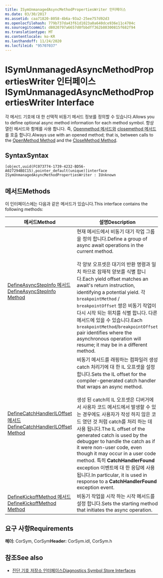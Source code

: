 ```yaml
---
title: ISymUnmanagedAsyncMethodPropertiesWriter 인터페이스
ms.date: 03/30/2017
ms.assetid: caa71820-8058-4b6a-93a2-25ee757d92d3
ms.openlocfilehash: 779b737da43f61d1023a0a640dce936e11c4704c
ms.sourcegitcommit: d8020797a6657d0fbbdff362b80300815f682f94
ms.translationtype: MT
ms.contentlocale: ko-KR
ms.lasthandoff: 11/24/2020
ms.locfileid: "95707037"
---
```

# <a name="isymunmanagedasyncmethodpropertieswriter-interface"></a><span data-ttu-id="9d89c-102">ISymUnmanagedAsyncMethodPropertiesWriter 인터페이스</span><span class="sxs-lookup"><span data-stu-id="9d89c-102">ISymUnmanagedAsyncMethodPropertiesWriter Interface</span></span>

<span data-ttu-id="9d89c-103">각 메서드 기호에 대 한 선택적 비동기 메서드 정보를 정의할 수 있습니다.</span><span class="sxs-lookup"><span data-stu-id="9d89c-103">Allows you to define optional async method information for each method symbol.</span></span> <span data-ttu-id="9d89c-104">항상 열린 메서드와 함께를 사용 합니다. 즉, [Openmethod 메서드와](isymunmanagedwriter-openmethod-method.md) [closemethod 메서드](isymunmanagedwriter-closemethod-method.md)를 호출 합니다.</span><span class="sxs-lookup"><span data-stu-id="9d89c-104">Always use with an opened method; that is, between calls to the [OpenMethod Method](isymunmanagedwriter-openmethod-method.md) and the [CloseMethod Method](isymunmanagedwriter-closemethod-method.md).</span></span>  
  
## <a name="syntax"></a><span data-ttu-id="9d89c-105">Syntax</span><span class="sxs-lookup"><span data-stu-id="9d89c-105">Syntax</span></span>  
  
```idl  
[object,uuid(FC073774-1739-4232-BD56-A027294BEC15),pointer_default(unique)]interface ISymUnmanagedAsyncMethodPropertiesWriter : IUnknown  
```  
  
## <a name="methods"></a><span data-ttu-id="9d89c-106">메서드</span><span class="sxs-lookup"><span data-stu-id="9d89c-106">Methods</span></span>  

 <span data-ttu-id="9d89c-107">이 인터페이스에는 다음과 같은 메서드가 있습니다.</span><span class="sxs-lookup"><span data-stu-id="9d89c-107">This interface contains the following methods:</span></span>  
  
|<span data-ttu-id="9d89c-108">메서드</span><span class="sxs-lookup"><span data-stu-id="9d89c-108">Method</span></span>|<span data-ttu-id="9d89c-109">설명</span><span class="sxs-lookup"><span data-stu-id="9d89c-109">Description</span></span>|  
|------------|-----------------|  
|[<span data-ttu-id="9d89c-110">DefineAsyncStepInfo 메서드</span><span class="sxs-lookup"><span data-stu-id="9d89c-110">DefineAsyncStepInfo Method</span></span>](isymunmanagedasyncmethodpropertieswriter-defineasyncstepinfo-method.md)|<span data-ttu-id="9d89c-111">현재 메서드에서 비동기 대기 작업 그룹을 정의 합니다.</span><span class="sxs-lookup"><span data-stu-id="9d89c-111">Define a group of async await operations in the current method.</span></span><br /><br /> <span data-ttu-id="9d89c-112">각 양보 오프셋은 대기의 반환 명령과 일치 하므로 잠재적 양보를 식별 합니다.</span><span class="sxs-lookup"><span data-stu-id="9d89c-112">Each yield offset matches an await's return instruction, identifying a potential yield.</span></span> <span data-ttu-id="9d89c-113">각 `breakpointMethod` / `breakpointOffset` 쌍은 비동기 작업이 다시 시작 되는 위치를 식별 합니다. 다른 메서드에 있을 수 있습니다.</span><span class="sxs-lookup"><span data-stu-id="9d89c-113">Each `breakpointMethod`/`breakpointOffset` pair identifies where the asynchronous operation will resume; it may be in a different method.</span></span>|  
|[<span data-ttu-id="9d89c-114">DefineCatchHandlerILOffset 메서드</span><span class="sxs-lookup"><span data-stu-id="9d89c-114">DefineCatchHandlerILOffset Method</span></span>](isymunmanagedasyncmethodpropertieswriter-definecatchhandleriloffset-method.md)|<span data-ttu-id="9d89c-115">비동기 메서드를 래핑하는 컴파일러 생성 catch 처리기에 대 한 IL 오프셋을 설정 합니다.</span><span class="sxs-lookup"><span data-stu-id="9d89c-115">Sets the IL offset for the compiler-generated catch handler that wraps an async method.</span></span><br /><br /> <span data-ttu-id="9d89c-116">생성 된 catch의 IL 오프셋은 디버거에서 사용자 코드 메서드에서 발생할 수 있는 경우에도 사용자가 작성 하지 않은 코드 였던 것 처럼 catch를 처리 하는 데 사용 됩니다.</span><span class="sxs-lookup"><span data-stu-id="9d89c-116">The IL offset of the generated catch is used by the debugger to handle the catch as if it were non-user code, even though it may occur in a user code method.</span></span> <span data-ttu-id="9d89c-117">특히 **CatchHandlerFound** exception 이벤트에 대 한 응답에 사용 됩니다.</span><span class="sxs-lookup"><span data-stu-id="9d89c-117">In particular, it is used in response to a **CatchHandlerFound** exception event.</span></span>|  
|[<span data-ttu-id="9d89c-118">DefineKickoffMethod 메서드</span><span class="sxs-lookup"><span data-stu-id="9d89c-118">DefineKickoffMethod Method</span></span>](isymunmanagedasyncmethodpropertieswriter-definekickoffmethod-method.md)|<span data-ttu-id="9d89c-119">비동기 작업을 시작 하는 시작 메서드를 설정 합니다.</span><span class="sxs-lookup"><span data-stu-id="9d89c-119">Sets the starting method that initiates the async operation.</span></span>|  
  
## <a name="requirements"></a><span data-ttu-id="9d89c-120">요구 사항</span><span class="sxs-lookup"><span data-stu-id="9d89c-120">Requirements</span></span>  

 <span data-ttu-id="9d89c-121">**헤더:** CorSym, CorSym</span><span class="sxs-lookup"><span data-stu-id="9d89c-121">**Header:** CorSym.idl, CorSym.h</span></span>  
  
## <a name="see-also"></a><span data-ttu-id="9d89c-122">참조</span><span class="sxs-lookup"><span data-stu-id="9d89c-122">See also</span></span>

- [<span data-ttu-id="9d89c-123">진단 기호 저장소 인터페이스</span><span class="sxs-lookup"><span data-stu-id="9d89c-123">Diagnostics Symbol Store Interfaces</span></span>](diagnostics-symbol-store-interfaces.md)
